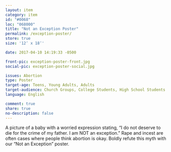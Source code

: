 ```yaml
---
layout: item
category: item
id: "#0068"
loc: "068000"
title: "Not an Exception Poster"
permalink: /exception-poster/
store: true
size: '12″ x 18″'

date: 2017-04-10 14:19:33 -0500

front-pic: exception-poster-front.jpg
social-pic: exception-poster-social.jpg

issues: Abortion
type: Poster
target-age: Teens, Young Adults, Adults
target-audience: Church Groups, College Students, High School Students
language: English

comment: true
share: true
no-description: false
---
```

A picture of a baby with a worried expression stating, “I do not deserve to die for the crime of my father. I am NOT an exception.” Rape and incest are often cases where people think abortion is okay. Boldly refute this myth with our “Not an Exception” poster.
